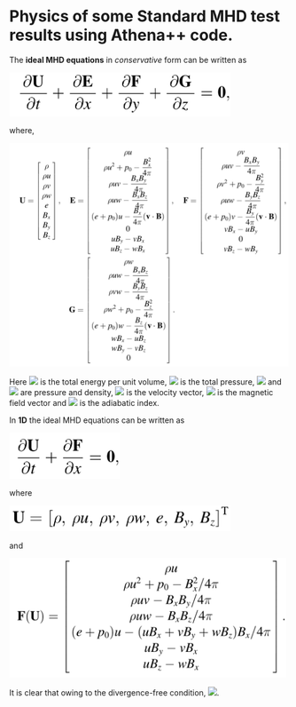 # Physics of some Standard MHD test results using Athena++ code.

The **ideal MHD equations** in *conservative* form can be written as

<img src="/images/mhd_conser.png" width="400">

where,

<img src="/images/conserv_var_mhd.png" width="800">

Here <img src="https://render.githubusercontent.com/render/math?math=e = p/(\gamma - 1) +%2B \rho (u^2 +%2B v^2 +%2B w^2) / 2 +%2B (Bx^2 +%2B By^2 +%2B Bz^2)/8\pi">
is the total energy per unit volume, <img src="https://render.githubusercontent.com/render/math?math=p_{0} = p +%2B (Bx^2 +%2B By^2 +%2B Bz^2)/8\pi"> is the total pressure, <img src="https://render.githubusercontent.com/render/math?math=p"> and <img src="https://render.githubusercontent.com/render/math?math=\rho"> are pressure and density, <img src="https://render.githubusercontent.com/render/math?math=\bf{v} = [u, v, w]^T"> is the velocity vector, <img src="https://render.githubusercontent.com/render/math?math=\bf{B} = [Bx, By Bz]^T"> is the magnetic field vector and <img src="https://render.githubusercontent.com/render/math?math=\gamma"> is the adiabatic index.


In **1D** the ideal MHD equations can be written as 

<img src="/images/mhd_1d.png" width="200">

where

<img src="/images/conserv_1d.png" width="400">

and

<img src="/images/flux_1d.png" width="500">

It is clear that owing to the divergence-free condition, <img src="https://render.githubusercontent.com/render/math?math=B_{x} = B_{x}^{L} = B_{x}^{R} = constant">.
